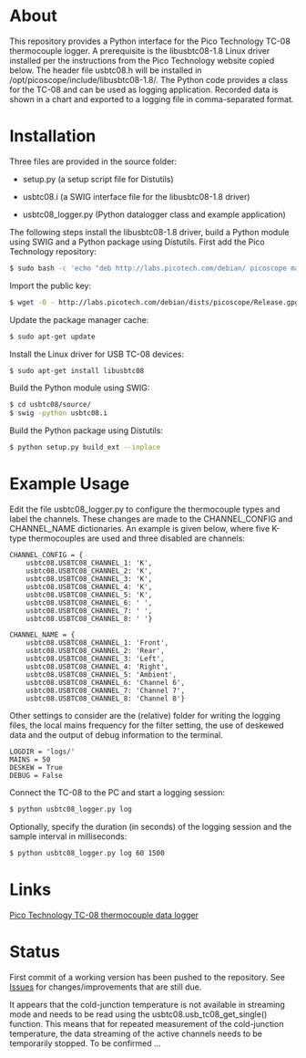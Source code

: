 About
===

This repository provides a Python interface for the Pico Technology TC-08 thermocouple logger. A prerequisite is the libusbtc08-1.8 Linux driver installed per the instructions from the Pico Technology website copied below. The header file usbtc08.h will be installed in /opt/picoscope/include/libusbtc08-1.8/. The Python code provides a class for the TC-08 and can be used as logging application. Recorded data is shown in a chart and exported to a logging file in comma-separated format.

Installation
===

Three files are provided in the source folder:

* setup.py (a setup script file for Distutils)

* usbtc08.i (a SWIG interface file for the libusbtc08-1.8 driver)

* usbtc08_logger.py (Python datalogger class and example application)

The following steps install the libusbtc08-1.8 driver, build a Python module using SWIG and a Python package using Distutils. First add the Pico Technology repository:

```bash
$ sudo bash -c 'echo "deb http://labs.picotech.com/debian/ picoscope main" >/etc/apt/sources.list.d/picoscope.list'
```

Import the public key:

```bash
$ wget -O - http://labs.picotech.com/debian/dists/picoscope/Release.gpg.key | sudo apt-key add -
```

Update the package manager cache:

```bash
$ sudo apt-get update
```

Install the Linux driver for USB TC-08 devices:

```bash
$ sudo apt-get install libusbtc08
```

Build the Python module using SWIG:

```bash
$ cd usbtc08/source/
$ swig -python usbtc08.i
```

Build the Python package using Distutils:

```bash
$ python setup.py build_ext --inplace
```

Example Usage
===

Edit the file usbtc08_logger.py to configure the thermocouple types and label the channels. These changes are made to the CHANNEL_CONFIG and CHANNEL_NAME dictionaries. An example is given below, where five K-type thermocouples are used and three disabled are channels:

```
CHANNEL_CONFIG = {
    usbtc08.USBTC08_CHANNEL_1: 'K',
    usbtc08.USBTC08_CHANNEL_2: 'K',
    usbtc08.USBTC08_CHANNEL_3: 'K',
    usbtc08.USBTC08_CHANNEL_4: 'K',
    usbtc08.USBTC08_CHANNEL_5: 'K',
    usbtc08.USBTC08_CHANNEL_6: ' ',
    usbtc08.USBTC08_CHANNEL_7: ' ',
    usbtc08.USBTC08_CHANNEL_8: ' '}
```

```
CHANNEL_NAME = {
    usbtc08.USBTC08_CHANNEL_1: 'Front',
    usbtc08.USBTC08_CHANNEL_2: 'Rear',
    usbtc08.USBTC08_CHANNEL_3: 'Left',
    usbtc08.USBTC08_CHANNEL_4: 'Right',
    usbtc08.USBTC08_CHANNEL_5: 'Ambient',
    usbtc08.USBTC08_CHANNEL_6: 'Channel 6',
    usbtc08.USBTC08_CHANNEL_7: 'Channel 7',
    usbtc08.USBTC08_CHANNEL_8: 'Channel 8'}
```

Other settings to consider are the (relative) folder for writing the logging files, the local mains frequency for the filter setting, the use of deskewed data and the output of debug information to the terminal.

```
LOGDIR = 'logs/'
MAINS = 50
DESKEW = True
DEBUG = False
```

Connect the TC-08 to the PC and start a logging session:
```bash
$ python usbtc08_logger.py log
```

Optionally, specify the duration (in seconds) of the logging session and the sample interval in milliseconds:
```bash
$ python usbtc08_logger.py log 60 1500
```

Links
===

[Pico Technology TC-08 thermocouple data logger](https://www.picotech.com/data-logger/tc-08/thermocouple-data-logger)

Status
==

First commit of a working version has been pushed to the repository. See [Issues](https://github.com/bankrasrg/usbtc08/issues) for changes/improvements that are still due.

It appears that the cold-junction temperature is not available in streaming mode and needs to be read using the usbtc08.usb_tc08_get_single() function. This means that for repeated measurement of the cold-junction temperature, the data streaming of the active channels needs to be temporarily stopped. To be confirmed ...
